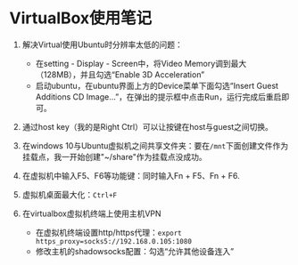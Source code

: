# VirtualBox使用笔记

1. 解决Virtual使用Ubuntu时分辨率太低的问题：
    * 在setting - Display - Screen中，将Video Memory调到最大（128MB），并且勾选“Enable 3D Acceleration”
    * 启动ubuntu，在ubuntu界面上方的Device菜单下面勾选“Insert Guest Additions CD Image...”，在弹出的提示框中点击Run，运行完成后重启即可。

2. 通过host key（我的是Right Ctrl）可以让按键在host与guest之间切换。

3. 在windows 10与Ubuntu虚拟机之间共享文件夹：要在`/mnt`下面创建文件作为挂载点，我一开始创建"~/share"作为挂载点没成功。

4. 在虚拟机中输入F5、F6等功能键：同时输入Fn + F5、Fn + F6.

5. 虚拟机桌面最大化：`Ctrl+F`

6. 在virtualbox虚拟机终端上使用主机VPN
    - 在虚拟机终端设置http/https代理：`export https_proxy=socks5://192.168.0.105:1080`
    - 修改主机的shadowsocks配置：勾选“允许其他设备连入”
